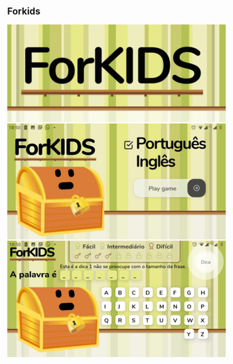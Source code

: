 ## Forkids

<div align="center">
    <img src="splash.jpg" width="550px"</img> 
</div>

<div align="center">
    <img src="tela1.jpg" width="550px"</img> 
</div>

<div align="center">
    <img src="tela2.jpg" width="550px"</img> 
</div>
